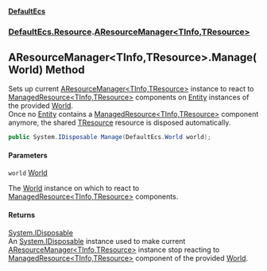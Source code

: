 #### [DefaultEcs](DefaultEcs.md 'DefaultEcs')
### [DefaultEcs.Resource](DefaultEcs.md#DefaultEcs.Resource 'DefaultEcs.Resource').[AResourceManager&lt;TInfo,TResource&gt;](AResourceManager_TInfo,TResource_.md 'DefaultEcs.Resource.AResourceManager<TInfo,TResource>')

## AResourceManager<TInfo,TResource>.Manage(World) Method

Sets up current [AResourceManager&lt;TInfo,TResource&gt;](AResourceManager_TInfo,TResource_.md 'DefaultEcs.Resource.AResourceManager<TInfo,TResource>') instance to react to [ManagedResource&lt;TInfo,TResource&gt;](ManagedResource_TInfo,TResource_.md 'DefaultEcs.Resource.ManagedResource<TInfo,TResource>') components on [Entity](Entity.md 'DefaultEcs.Entity') instances of the provided [World](World.md 'DefaultEcs.World').  
Once no [Entity](Entity.md 'DefaultEcs.Entity') contains a [ManagedResource&lt;TInfo,TResource&gt;](ManagedResource_TInfo,TResource_.md 'DefaultEcs.Resource.ManagedResource<TInfo,TResource>') component anymore, the shared [TResource](AResourceManager_TInfo,TResource_.md#DefaultEcs.Resource.AResourceManager_TInfo,TResource_.TResource 'DefaultEcs.Resource.AResourceManager<TInfo,TResource>.TResource') resource is disposed automatically.

```csharp
public System.IDisposable Manage(DefaultEcs.World world);
```
#### Parameters

<a name='DefaultEcs.Resource.AResourceManager_TInfo,TResource_.Manage(DefaultEcs.World).world'></a>

`world` [World](World.md 'DefaultEcs.World')

The [World](World.md 'DefaultEcs.World') instance on which to react to [ManagedResource&lt;TInfo,TResource&gt;](ManagedResource_TInfo,TResource_.md 'DefaultEcs.Resource.ManagedResource<TInfo,TResource>') components.

#### Returns
[System.IDisposable](https://docs.microsoft.com/en-us/dotnet/api/System.IDisposable 'System.IDisposable')  
An [System.IDisposable](https://docs.microsoft.com/en-us/dotnet/api/System.IDisposable 'System.IDisposable') instance used to make current [AResourceManager&lt;TInfo,TResource&gt;](AResourceManager_TInfo,TResource_.md 'DefaultEcs.Resource.AResourceManager<TInfo,TResource>') instance stop reacting to [ManagedResource&lt;TInfo,TResource&gt;](ManagedResource_TInfo,TResource_.md 'DefaultEcs.Resource.ManagedResource<TInfo,TResource>') component of the provided [World](World.md 'DefaultEcs.World').